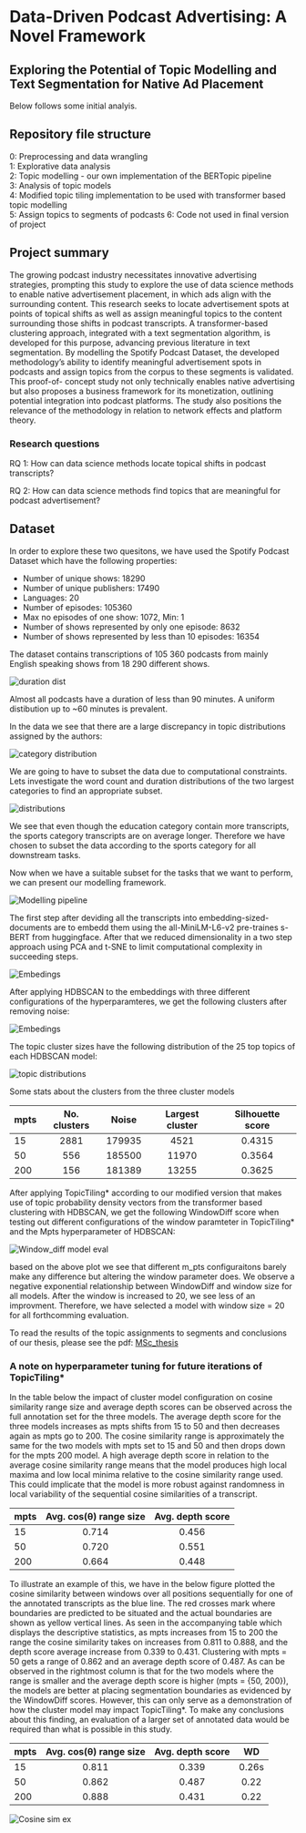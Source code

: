 # Data-Driven Podcast Advertising: A Novel Framework
## Exploring the Potential of Topic Modelling and Text Segmentation for Native Ad Placement

Below follows some initial analyis.

## Repository file structure
0: Preprocessing and data wrangling  
1: Explorative data analysis  
2: Topic modelling -  our own implementation of the BERTopic pipeline  
3: Analysis of topic models  
4: Modified topic tiling implementation to be used with transformer based topic modelling  
5: Assign topics to segments of podcasts
6: Code not used in final version of project


## Project summary
The growing podcast industry necessitates innovative advertising strategies, prompting this study to explore the use of data science methods to enable native advertisement placement, in which ads align with the surrounding content. This research seeks to locate advertisement spots at points of topical shifts as well as assign meaningful topics to the content surrounding those shifts in podcast transcripts. A transformer-based clustering approach, integrated with a text segmentation algorithm, is developed for this purpose, advancing previous literature in text segmentation. By modelling the Spotify Podcast Dataset, the developed methodology’s ability to identify meaningful advertisement spots in podcasts and assign topics from the corpus to these segments is validated. This proof-of- concept study not only technically enables native advertising but also proposes a business framework for its monetization, outlining potential integration into podcast platforms. The study also positions the relevance of the methodology in relation to network effects and platform theory.


### Research questions
RQ 1: How can data science methods locate topical shifts in podcast transcripts?

RQ 2: How can data science methods find topics that are meaningful for podcast advertisement?


## Dataset 
In order to explore these two quesitons, we have used the Spotify Podcast Dataset which have the following properties: 

* Number of unique shows: 18290
* Number of unique publishers: 17490
* Languages: 20
* Number of episodes: 105360
* Max no episodes of one show: 1072, Min: 1
* Number of shows represented by only one episode: 8632
* Number of shows represented by less than 10 episodes: 16354

The dataset contains transcriptions of 105 360 podcasts from mainly English speaking shows from 18 290 different shows.

![duration dist](Images/duration_dist.png)

Almost all podcasts have a duration of less than 90 minutes. A uniform distibution up to ~60 minutes is prevalent.

In the data we see that there are a large discrepancy in topic distributions assigned by the authors: 

![category distribution](Images/categories.png)

We are going to have to subset the data due to computational constraints. 
Lets investigate the word count and duration distributions of the two largest categories to find an appropriate subset.

![distributions](Images/eduvssport.png)

We see that even though the education category contain more transcripts, the sports category transcripts are on average longer. Therefore we have chosen to subset the data according to the sports category for all downstream tasks. 

Now when we have a suitable subset for the tasks that we want to perform, we can present our modelling framework.

![Modelling pipeline](thesis_figures/modelling_framework.png)

The first step after deviding all the transcripts into embedding-sized-documents are to embedd them using the all-MiniLM-L6-v2 pre-traines s-BERT from huggingface. After that we reduced dimensionality in a two step approach using PCA and t-SNE to limit computational complexity in succeeding steps.

![Embedings](Images/embeddings.png)

After applying HDBSCAN to the embeddings with three different configurations of the hyperparamteres, we get the following clusters after removing noise: 

![Embedings](Images/clusters.png)

The topic cluster sizes have the following distribution of the 25 top topics of each HDBSCAN model: 

![topic distributions](Images/topic_model_dists.png)

Some stats about the clusters from the three cluster models

| mpts        | No. clusters   | Noise  | Largest cluster | Silhouette score
| ------------- |:-------------:| :-----:|:----: | :-----:
| 15      | 2881 |  179935| 4521 | 0.4315
| 50      | 556      |   185500 |11970 | 0.3564
| 200 | 156      | 181389 |13255 | 0.3625


After applying TopicTiling* according to our modified version that makes use of topic probability density vectors from the transformer based clustering with HDBSCAN, we get the following WindowDiff score when testing out different configurations of the window paramteter in TopicTiling* and the Mpts hyperparameter of HDBSCAN: 

![Window_diff model eval](Images/model_selection.png)

based on the above plot we see that different m_pts configuraitons barely make any difference but altering the window parameter does. We observe a negative exponential relationship between WindowDiff and window size for all models. After the window is increased to 20, we see less of an improvment. Therefore, we have selected a model with window size = 20 for all forthcomming evaluation. 

To read the results of the topic assignments to segments and conclusions of our thesis, please see the pdf: [MSc_thesis](masters_thesis_final.pdf)

### A note on hyperparameter tuning for future iterations of TopicTiling*

In the table below the impact of cluster model configuration on cosine similarity range size and average depth scores can be observed across the full annotation set for the three models. The average depth score for the three models increases as mpts shifts from 15 to 50 and then decreases again as mpts go to 200. The cosine similarity range is approximately the same for the two models with mpts set to 15 and 50 and then drops down for the mpts 200 model. A high average depth score in relation to the average cosine similarity range means that the model produces high local maxima and low local minima relative to the cosine similarity range used. This could implicate that the model is more robust against randomness in local variability of the sequential cosine similarities of a transcript.

| mpts | Avg. cos(θ) range size   | Avg. depth score | 
| ---- |:-------------:| :-----:|
| 15  | 0.714 | 0.456| 
| 50  | 0.720 | 0.551 |
| 200 | 0.664 | 0.448 |

To illustrate an example of this, we have in the below figure plotted the cosine similarity between windows over all positions sequentially for one of the annotated transcripts as the blue line. The red crosses mark where boundaries are predicted to be situated and the actual boundaries are shown as yellow vertical lines. As seen in the accompanying table which displays the descriptive statistics, as mpts increases from 15 to 200 the range the cosine similarity takes on increases from 0.811 to 0.888, and the depth score average increase from 0.339 to 0.431. Clustering with mpts = 50 gets a range of 0.862 and an average depth score of 0.487. As can be observed in the rightmost column is that for the two models where the range is smaller and the average depth score is higher (mpts = {50, 200}), the models are better at placing segmentation boundaries as evidenced by the WindowDiff scores. However, this can only serve as a demonstration of how the cluster model may impact TopicTiling*. To make any conclusions about this finding, an evaluation of a larger set of annotated data would be required than what is possible in this study.

| mpts | Avg. cos(θ) range size   | Avg. depth score | WD
| ---- |:-------------:| :-----:| :----: 
| 15  | 0.811 | 0.339| 0.26s
| 50  | 0.862 | 0.487 |0.22
| 200 | 0.888 | 0.431 |0.22


![Cosine sim ex](Images/cosine_sim_ex.png)